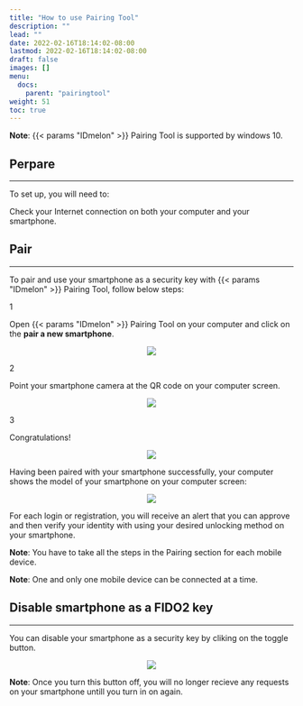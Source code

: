 ```yaml
---
title: "How to use Pairing Tool"
description: ""
lead: ""
date: 2022-02-16T18:14:02-08:00
lastmod: 2022-02-16T18:14:02-08:00
draft: false
images: []
menu:
  docs:
    parent: "pairingtool"
weight: 51
toc: true
---
```


<p class="note-body">
<span style="font-weight:bold;">Note</span>: {{< params "IDmelon" >}} Pairing Tool is supported by windows 10.</p>

## Perpare

<hr class="hr-line">

To set up, you will need to:

<div class="step-row-container">
  <div class="step-column bullet-container">
    <div class="bullet"></div>
  </div>
  <div class="card-column">
    <div class="step-text" >
      <div class="card-body">
        <p>Check your Internet connection on both your computer and your smartphone.</p>
      </div>
    </div>
  </div>
</div>

## Pair

<hr class="hr-line">
<p>To pair and use your smartphone as a security key with {{< params "IDmelon" >}} Pairing Tool, follow below steps:</p>

<div class="step-row-container">
  <div class="step-column step-count-size">
    <p class="step-counter">1</p>
  </div>
  <div class="card-column">
    <div class="step-text" >
      <div class="card-body">
        <p>Open {{< params "IDmelon" >}} Pairing Tool on your computer and click on the <span style="font-weight:bold;">pair a new smartphone</span>.</p>
      </div>
    </div>
  </div>
</div>

<p align="center">
    <img src="/images/vendor/PairingTool/pairingtool_1.png" class="doc-img-frame">
</p>

<div class="step-row-container">
  <div class="step-column step-count-size">
    <p class="step-counter">2</p>
  </div>
  <div class="card-column">
    <div class="step-text" >
      <div class="card-body">
        <p>Point your smartphone camera at the QR code on your computer screen.</p>
      </div>
    </div>
  </div>
</div>

<p align="center">
    <img src="/images/vendor/PairingTool/pairingtool_2.png" class="doc-img-frame">
</p>

<div class="step-row-container">
  <div class="step-column step-count-size">
    <p class="step-counter">3</p>
  </div>
  <div class="card-column">
    <div class="step-text" >
      <div class="card-body">
        <p>Congratulations!</p>
      </div>
    </div>
  </div>
</div>

<p align="center">
    <img src="/images/vendor/PairingTool/pairingtool_3.png" class="doc-img-frame">
</p>

Having been paired with your smartphone successfully, your computer shows the model of your smartphone on your computer screen:

<p align="center">
    <img src="/images/vendor/PairingTool/pairingtool_4.png" class="doc-img-frame">
</p>

<div class="step-row-container">
  <div class="step-column bullet-container">
    <div class="bullet"></div>
  </div>
  <div class="card-column">
    <div class="step-text" >
      <div class="card-body">
        <p>For each login or registration, you will receive an alert that you can approve and then verify your identity with using your desired unlocking method on your smartphone.</p>
      </div>
    </div>
  </div>
</div>
<p class="note-body">
<span style="font-weight:bold;">Note</span>: You have to take all the steps in the Pairing section for each mobile device.</p>
<p class="note-body">
<span style="font-weight:bold;">Note</span>: One and only one mobile device can be connected at a time.</p>

## Disable smartphone as a FIDO2 key

<hr class="hr-line">

You can disable your smartphone as a security key by cliking on the toggle button.

<p align="center">
    <img src="/images/vendor/PairingTool/pairingtool_5.png" class="doc-img-frame">
</p>

<p class="note-body">
<span style="font-weight:bold;">Note</span>: Once you turn this button off, you will no longer recieve any requests on your smartphone untill you turn in on again.</p>
